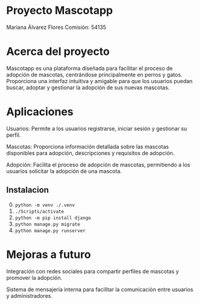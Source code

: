 # Proyecto Mascotapp

Mariana Álvarez Flores
Comisión: 54135

# Acerca del proyecto

Mascotapp es una plataforma diseñada para facilitar el proceso de adopción de mascotas, centrándose principalmente en perros y gatos. Proporciona una interfaz intuitiva y amigable para que los usuarios puedan buscar, adoptar y gestionar la adopción de sus nuevas mascotas.

# Aplicaciones

Usuarios: Permite a los usuarios registrarse, iniciar sesión y gestionar su perfil.

Mascotas: Proporciona información detallada sobre las mascotas disponibles para adopción, descripciones y requisitos de adopción.

Adopción: Facilita el proceso de adopción de mascotas, permitiendo a los usuarios solicitar la adopción de una mascota.

## Instalacion

0. `python -m venv ./.venv`
1. `./Scripts/activate`
2. `python -m pip install django`
3. `python manage.py migrate`
4. `python manage.py runserver`

# Mejoras a futuro

Integración con redes sociales para compartir perfiles de mascotas y promover la adopción.

Sistema de mensajería interna para facilitar la comunicación entre usuarios y administradores.